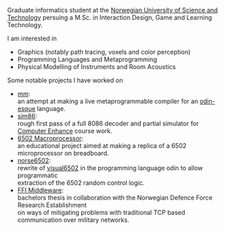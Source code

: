 Graduate informatics student at the [Norwegian University of Science and Technology](https://www.ntnu.edu/about) persuing a M.Sc. in Interaction Design, Game and Learning Technology.

I am interested in
* Graphics (notably path tracing, voxels and color perception)
* Programming Languages and Metaprogramming
* Physical Modelling of Instruments and Room Acoustics

Some notable projects I have worked on
* [mm](https://github.com/Soimn/mm):<br>an attempt at making a live metaprogrammable compiler for an [odin-esque](https://odin-lang.org/) language.
* [sim86](https://github.com/Soimn/sim86):<br>rough first pass of a full 8086 decoder and partial simulator for [Computer Enhance](https://www.computerenhance.com/) course work.
* [6502 Macroprocessor](https://github.com/hackerspace-ntnu/6502-macroprocessor):<br>an educational project aimed at making a replica of a 6502 microprocessor on breadboard.
* [norse6502](https://github.com/Soimn/norse6502):<br>rewrite of [visual6502](https://github.com/trebonian/visual6502) in the programming language odin to allow programmatic<br> extraction of the 6502 random control logic.
* [FFI Middleware](https://github.com/Kurumiiw/Middleware):<br>bachelors thesis in collaboration with the Norwegian Defence Force Research Establishment<br> on ways of mitigating problems with traditional TCP based communication over military networks.
